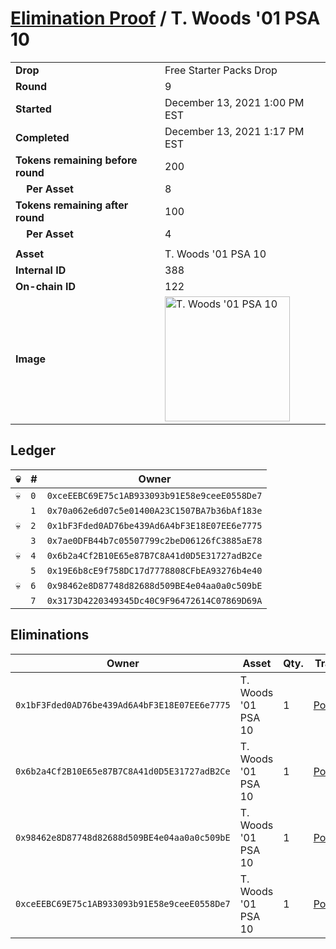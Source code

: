 # [Elimination Proof](./readme.md) / T. Woods &#039;01 PSA 10

|||
|---|---|
| **Drop** | Free Starter Packs Drop |
| **Round** | 9 |
| **Started** | December 13, 2021 1:00 PM EST |
| **Completed** | December 13, 2021 1:17 PM EST |
| **Tokens remaining before round** | 200 |
| **&nbsp;&nbsp;&nbsp;&nbsp;Per Asset** | 8 |
| **Tokens remaining after round** | 100 |
| **&nbsp;&nbsp;&nbsp;&nbsp;Per Asset** | 4 |
| | |
| **Asset** | T. Woods &#039;01 PSA 10 |
| **Internal ID** | 388 |
| **On-chain ID** | 122 |
| **Image** | <img src="https://tcdn.blokpax.com/95048cbb-7e8b-4602-b796-31301cac2a66/ba2d038cdc28573d89378deaa27ab2984d94f892f58e7d978eec950c4aa55bc4.jpg" height="200" alt="T. Woods &#039;01 PSA 10" /> |

## Ledger

| 💀 | # | Owner |
| --- | --- | --- |
| 💀 | `0` | `0xceEEBC69E75c1AB933093b91E58e9ceeE0558De7` |
|  | `1` | `0x70a062e6d07c5e01400A23C1507BA7b36bAf183e` |
| 💀 | `2` | `0x1bF3Fded0AD76be439Ad6A4bF3E18E07EE6e7775` |
|  | `3` | `0x7ae0DFB44b7c05507799c2beD06126fC3885aE78` |
| 💀 | `4` | `0x6b2a4Cf2B10E65e87B7C8A41d0D5E31727adB2Ce` |
|  | `5` | `0x19E6b8cE9f758DC17d7778808CFbEA93276b4e40` |
| 💀 | `6` | `0x98462e8D87748d82688d509BE4e04aa0a0c509bE` |
|  | `7` | `0x3173D4220349345Dc40C9F96472614C07869D69A` |


## Eliminations

| Owner | Asset | Qty. | Transaction |
| --- | --- | --- | --- |
| `0x1bF3Fded0AD76be439Ad6A4bF3E18E07EE6e7775` | T. Woods '01 PSA 10 | 1 | [Polygonscan](https://polygonscan.com/tx/0xfeff088560a224c4d81b7c6c782732c46a1facf6cb95a0a41d9d8ba484b1f931) |
| `0x6b2a4Cf2B10E65e87B7C8A41d0D5E31727adB2Ce` | T. Woods '01 PSA 10 | 1 | [Polygonscan](https://polygonscan.com/tx/0xa34955a3556667aaa3110f8e34b5c21b146246bde5d53e2fe1420aa8d914b48e) |
| `0x98462e8D87748d82688d509BE4e04aa0a0c509bE` | T. Woods '01 PSA 10 | 1 | [Polygonscan](https://polygonscan.com/tx/0x2f04094eb786677f5a9af954a9a251be75a37880be30d97edb594f91d29b613c) |
| `0xceEEBC69E75c1AB933093b91E58e9ceeE0558De7` | T. Woods '01 PSA 10 | 1 | [Polygonscan](https://polygonscan.com/tx/0x7a5adf878c2a7c2dcd61c00a787c9efe0bb8ac33ea126015161850063310fead) |
